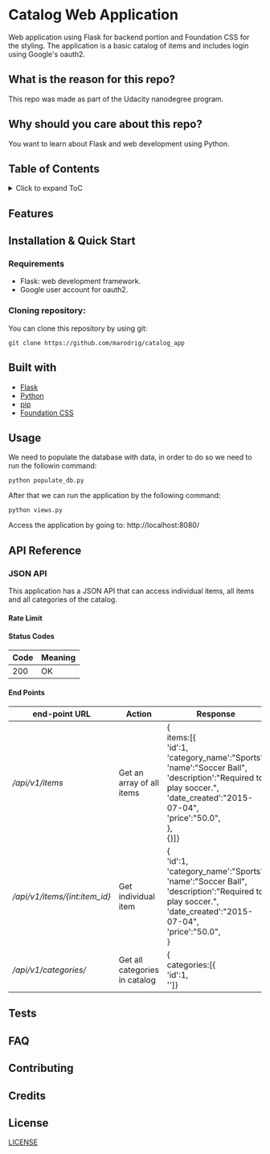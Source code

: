 # Catalog Web Application

Web application using Flask for backend portion and Foundation CSS for the styling.
The application is a basic catalog of items and includes login using Google's oauth2.

## What is the reason for this repo?

This repo was made as part of the Udacity nanodegree program. 

## Why should you care about this repo?

You want to learn about Flask and web development using Python.

## Table of Contents
<details>
  <summary>
    Click to expand ToC
  </summary>
  
  1. [Features](#features)
  2. [Installation](#installation--quick-start)
  3. [Built with](#built-with)
  4. [Usage](#usage)
  5. [API reference](#api-reference)
  6. [Tests](#tests)
  7. [FAQ](#faq)
  8. [Contributing](#contributing)
  9. [Credits](#credits)
  10. [Lincense](#license)
  </details>
  
## Features

## Installation & Quick Start

### Requirements

- Flask: web development framework.
- Google user account for oauth2.

### Cloning repository:

You can clone this repository by using git:

```console
git clone https://github.com/marodrig/catalog_app
```

## Built with

- [Flask](http://flask.pocoo.org/)
- [Python](https://www.python.org/)
- [pip](https://pypi.org/project/pip/)
- [Foundation CSS](https://foundation.zurb.com/)

## Usage

We need to populate the database with data, in order to do so we need to run the followin command:

```shell
python populate_db.py
```

After that we can run the application by the following command:

```shell
python views.py
```

Access the application by going to:
http://localhost:8080/

## API Reference

### JSON API

This application has a JSON API that can access individual items, all items and all categories of the catalog.

#### Rate Limit

#### Status Codes

| Code  | Meaning  |
|-------|----------|
|  200  | OK       |

#### End Points

| end-point URL |      Action  |  Response |
|---------------|--------------|-----------|
| _/api/v1/items_ | Get an array of all items| {<br>items:[{<br>'id':1,<br>'category_name':"Sports',<br>'name':"Soccer Ball",<br> 'description':"Required to play soccer.",<br>'date_created':"2015-07-04",<br>'price':"50.0",<br>},<br>{}]}|
| _/api/v1/items/{int:item_id}_ | Get individual item | {<br>'id':1,<br>'category_name':"Sports',<br>'name':"Soccer Ball",<br> 'description':"Required to play soccer.",<br>'date_created':"2015-07-04",<br>'price':"50.0",<br>} |
| _/api/v1/categories/_ | Get all categories in catalog | {<br>categories:[{<br>'id':1,<br>'']} |


## Tests

## FAQ

## Contributing

## Credits

## License

[LICENSE](LICENSE)
